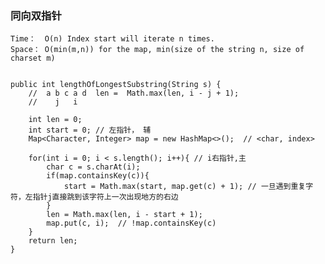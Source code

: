 ### 同向双指针 
    Time：  O(n) Index start will iterate n times.
    Space： O(min(m,n)) for the map, min(size of the string n, size of charset m)


    public int lengthOfLongestSubstring(String s) {
        //  a b c a d  len =  Math.max(len, i - j + 1);
        //    j   i

        int len = 0;
        int start = 0; // 左指针， 辅
        Map<Character, Integer> map = new HashMap<>();  // <char, index>

        for(int i = 0; i < s.length(); i++){ // i右指针,主
            char c = s.charAt(i);
            if(map.containsKey(c)){
                start = Math.max(start, map.get(c) + 1); // 一旦遇到重复字符，左指针j直接跳到该字符上一次出现地方的右边
            }
            len = Math.max(len, i - start + 1);
            map.put(c, i);  // !map.containsKey(c)
        }
        return len;
    }
